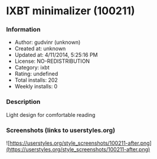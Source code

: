 # IXBT minimalizer (100211)

### Information
- Author: gudvinr (unknown)
- Created at: unknown
- Updated at: 4/11/2014, 5:25:16 PM
- License: NO-REDISTRIBUTION
- Category: ixbt
- Rating: undefined
- Total installs: 202
- Weekly installs: 0


### Description
Light design for comfortable reading


### Screenshots (links to userstyles.org)
![https://userstyles.org/style_screenshots/100211-after.png](https://userstyles.org/style_screenshots/100211-after.png)


